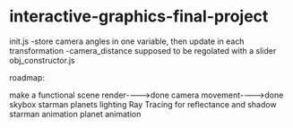 # interactive-graphics-final-project

init.js
-store camera angles in one variable, then update in each transformation
-camera_distance supposed to be regolated with a slider
obj_constructor.js



roadmap:

make a functional scene render---->done
camera movement---->done
skybox
starman
planets
lighting
Ray Tracing for reflectance and shadow 
starman animation 
planet animation